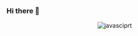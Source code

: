 ### Hi there 👋
<p align="center">
<img alt="javasciprt" src ="https://img.shields.io/badge/javasciprt-#F7DF1E.svg?&style=for-the-badge&logo=javasciprt&logoColor=#F7DF1E"/>
</p>
<!--
**phm6530/phm6530** is a ✨ _special_ ✨ repository because its `README.md` (this file) appears on your GitHub profile.

Here are some ideas to get you started:

- 🔭 I’m currently working on ...
- 🌱 I’m currently learning ...
- 👯 I’m looking to collaborate on ...
- 🤔 I’m looking for help with ...
- 💬 Ask me about ...
- 📫 How to reach me: ...
- 😄 Pronouns: ...
- ⚡ Fun fact: ...
-->
